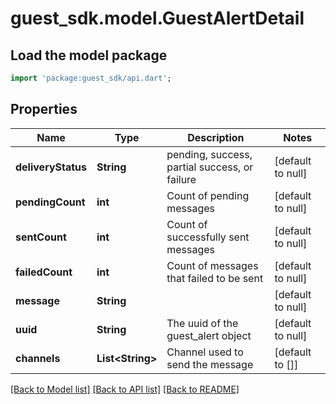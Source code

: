 # guest_sdk.model.GuestAlertDetail

## Load the model package
```dart
import 'package:guest_sdk/api.dart';
```

## Properties
Name | Type | Description | Notes
------------ | ------------- | ------------- | -------------
**deliveryStatus** | **String** | pending, success, partial success, or failure  | [default to null]
**pendingCount** | **int** | Count of pending messages  | [default to null]
**sentCount** | **int** | Count of successfully sent messages  | [default to null]
**failedCount** | **int** | Count of messages that failed to be sent | [default to null]
**message** | **String** |  | [default to null]
**uuid** | **String** | The uuid of the guest_alert object | [default to null]
**channels** | **List&lt;String&gt;** | Channel used to send the message | [default to []]

[[Back to Model list]](../README.md#documentation-for-models) [[Back to API list]](../README.md#documentation-for-api-endpoints) [[Back to README]](../README.md)


